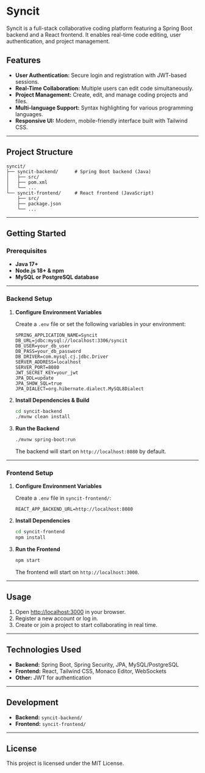 # Syncit

Syncit is a full-stack collaborative coding platform featuring a Spring Boot backend and a React frontend. It enables real-time code editing, user authentication, and project management.

## Features

- **User Authentication:** Secure login and registration with JWT-based sessions.
- **Real-Time Collaboration:** Multiple users can edit code simultaneously.
- **Project Management:** Create, edit, and manage coding projects and files.
- **Multi-language Support:** Syntax highlighting for various programming languages.
- **Responsive UI:** Modern, mobile-friendly interface built with Tailwind CSS.

---

## Project Structure

```
syncit/
├── syncit-backend/      # Spring Boot backend (Java)
│   ├── src/
│   ├── pom.xml
│   └── ...
└── syncit-frontend/     # React frontend (JavaScript)
    ├── src/
    ├── package.json
    └── ...
```

---

## Getting Started

### Prerequisites

- **Java 17+**
- **Node.js 18+ & npm**
- **MySQL or PostgreSQL database**

---

### Backend Setup

1. **Configure Environment Variables**

   Create a `.env` file or set the following variables in your environment:

   ```
   SPRING_APPLICATION_NAME=Syncit
   DB_URL=jdbc:mysql://localhost:3306/syncit
   DB_USER=your_db_user
   DB_PASS=your_db_password
   DB_DRIVER=com.mysql.cj.jdbc.Driver
   SERVER_ADDRESS=localhost
   SERVER_PORT=8080
   JWT_SECRET_KEY=your_jwt
   JPA_DDL=update
   JPA_SHOW_SQL=true
   JPA_DIALECT=org.hibernate.dialect.MySQL8Dialect
   ```

2. **Install Dependencies & Build**

   ```sh
   cd syncit-backend
   ./mvnw clean install
   ```

3. **Run the Backend**

   ```sh
   ./mvnw spring-boot:run
   ```

   The backend will start on `http://localhost:8080` by default.

---

### Frontend Setup

1. **Configure Environment Variables**

   Create a `.env` file in `syncit-frontend/`:

   ```
   REACT_APP_BACKEND_URL=http://localhost:8080
   ```

2. **Install Dependencies**

   ```sh
   cd syncit-frontend
   npm install
   ```

3. **Run the Frontend**

   ```sh
   npm start
   ```

   The frontend will start on `http://localhost:3000`.

---

## Usage

1. Open [http://localhost:3000](http://localhost:3000) in your browser.
2. Register a new account or log in.
3. Create or join a project to start collaborating in real time.

---

## Technologies Used

- **Backend:** Spring Boot, Spring Security, JPA, MySQL/PostgreSQL
- **Frontend:** React, Tailwind CSS, Monaco Editor, WebSockets
- **Other:** JWT for authentication

---

## Development

- **Backend:** `syncit-backend/`
- **Frontend:** `syncit-frontend/`

---

## License

This project is licensed under the MIT License.
